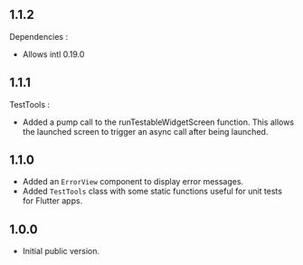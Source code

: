 ## 1.1.2
Dependencies :
- Allows intl 0.19.0

## 1.1.1

TestTools : 
- Added a pump call to the runTestableWidgetScreen function. This allows the launched screen to trigger an async call after being launched.

## 1.1.0

- Added an `ErrorView` component to display error messages.
- Added `TestTools` class with some static functions useful for unit tests for Flutter apps.

## 1.0.0

- Initial public version.
